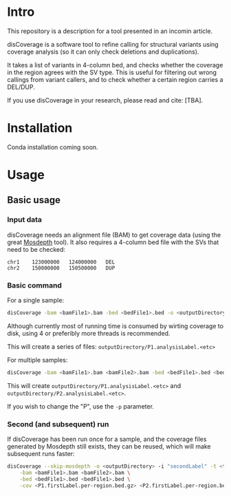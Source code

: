 # Intro

This repository is a description for a tool presented in an incomin article.

disCoverage is a software tool to refine calling for structural variants using coverage analysis (so it can only check deletions and duplications).

It takes a list of variants in 4-column bed, and checks whether the coverage in the region agrees with the SV type. This is useful for filtering out wrong callings from variant callers, and to check whether a certain region carries a DEL/DUP.

If you use disCoverage in your research, please read and cite: [TBA].

# Installation

Conda installation coming soon.

# Usage

## Basic usage

### Input data

disCoverage needs an alignment file (BAM) to get coverage data (using the great [Mosdepth](https://github.com/brentp/mosdepth) tool).
It also requires a 4-column bed file with the SVs that need to be checked:

```
chr1	123000000	124000000	DEL
chr2	150000000	150500000	DUP
```

### Basic command

For a single sample:

```bash
disCoverage -bam <bamFile1>.bam -bed <bedFile1>.bed -o <outputDirectory> -i "analysisLabel" -t <threadNumber>
```

Although currently most of running time is consumed by wirting coverage to disk, using 4 or preferibly more threads is recommended.

This will create a series of files: `outputDirectory/P1.analysisLabel.<etc>`

For multiple samples:
```bash
disCoverage -bam <bamFile1>.bam <bamFile2>.bam -bed <bedFile1>.bed <bedFile2>.bed -o <outputDirectory> -i "analysisLabel" -t <threadNumber>
```

This will create `outputDirectory/P1.analysisLabel.<etc>` and `outputDirectory/P2.analysisLabel.<etc>`.

If you wish to change the "P", use the `-p` parameter.

### Second (and subsequent) run

If disCoverage has been run once for a sample, and the coverage files generated by Mosdepth still exists, they can be reused, which will make subsequent runs faster:

```bash
disCoverage --skip-mosdepth -o <outputDirectory> -i "secondLabel" -t <threadNumber> \
	-bam <bamFile1>.bam <bamFile2>.bam \
	-bed <bedFile1>.bed <bedFile1>.bed \
	-cov <P1.firstLabel.per-region.bed.gz> <P2.firstLabel.per-region.bed.gz>
```